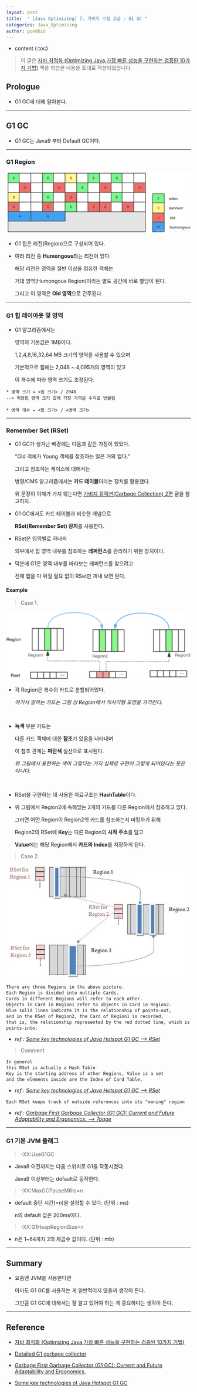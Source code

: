 ```yaml
---
layout: post
title:  " [Java Optimizing] 7. 가비지 수집 고급 : G1 GC "
categories: Java_Optimizing
author: goodGid
---
```

* content
{:toc}

> 이 글은 [자바 최적화 (Optimizing Java,가장 빠른 성능을 구현하는 검증된 10가지 기법)](https://book.naver.com/bookdb/book_detail.nhn?bid=14796595) 책을 학습한 내용을 토대로 작성되었습니다.

## Prologue

* G1 GC에 대해 알아본다.


---

## G1 GC

* G1 GC는 Java9 부터 Default GC이다.

---

### G1 Region

![](/assets/img/java_optimizing/Java-Optimizing-Advanced-Garbage-Collection-G1_1.png)

* G1 힙은 리전(Region)으로 구성되어 있다.

* 여러 리전 중 **Humongous**라는 리전이 있다.

  해당 리전은 영역을 절반 이상을 점유한 객체는 

  거대 영역(Humongous Region)이라는 별도 공간에 바로 할당이 된다.

  그리고 이 영역은 **Old 영역**으로 간주된다.

---

### G1 힙 레이아웃 및 영역

* G1 알고리즘에서는 

  영역의 기본값은 1MB이다.

  1,2,4,8,16,32,64 MB 크기의 영역을 사용할 수 있으며

  기본적으로 힙에는 2,048 ~ 4,095개의 영역이 있고

  이 개수에 따라 영역 크기도 조정된다.

```
* 영역 크기 = <힙 크기> / 2048
--> 허용된 영역 크기 값에 가장 가까운 수치로 반올림

* 영역 개수 = <힙 크기> / <영역 크기>
```

---

### Remember Set (RSet)

* G1 GC가 생겨난 배경에는 다음과 같은 가정이 있었다.

  "Old 객체가 Young 객체를 참조하는 일은 거의 없다."

  그리고 참조하는 케이스에 대해서는 
  
  병렬/CMS 알고리즘에서는 **카드 테이블**이라는 장치를 활용했다.

  위 문장이 이해가 가지 않는다면 [가비지 컬렉션(Garbage Collection) 2편]({{site.url}}/Java-Garbage-Collection-(2)/) 글을 참고하자.

* G1 GC에서도 카드 테이블과 비슷한 개념으로

  **RSet(Remember Set) 장치**를 사용한다.

* RSet은 영역별로 하나씩

  외부에서 힙 영역 내부를 참조하는 **레퍼런스**를 관리하기 위한 장치이다.

* 덕분에 G1은 영역 내부를 바라보는 레퍼런스를 찾으려고 

  전체 힙을 다 뒤질 필요 없이 RSet만 꺼내 보면 된다.


#### Example

> Case 1.

![](/assets/img/java_optimizing/Java-Optimizing-Advanced-Garbage-Collection-G1_2.png)

* 각 Region은 복수의 카드로 분할되어있다.

  *여기서 말하는 카드는 그림 상 Region에서 직사각형 모양을 가리킨다.*

<br>

* **녹색** 부분 카드는 

  다른 카드 객체에 대한 **참조**가 있음을 나타내며

  이 참조 관계는 **파란색** 실선으로 표시된다.

  *위 그림에서 표현하는 색이 그렇다는 거지 실제로 구현이 그렇게 되어있다는 뜻은 아니다.*

<br>

* RSet을 구현하는 데 사용한 자료구조는 **HashTable**이다.

* 위 그림에서 Region2에 속해있는 2개의 카드를 다른 Region에서 참조하고 있다.

  그러면 어떤 Region이 Region2의 카드를 참조하는지 마킹하기 위해 
  
  Region2의 RSet에 **Key**는 다른 Region의 **시작 주소**를 담고
  
  **Value**에는 해당 Region에서 **카드의 Index**를 저장하게 된다.

> Case 2.

![](/assets/img/java_optimizing/Java-Optimizing-Advanced-Garbage-Collection-G1_3.png)

```
There are three Regions in the above picture. 
Each Region is divided into multiple Cards. 
Cards in different Regions will refer to each other. 
Objects in Card in Region1 refer to objects in Card in Region2. 
Blue solid lines indicate It is the relationship of points-out, 
and in the RSet of Region2, the Card of Region1 is recorded, 
that is, the relationship represented by the red dotted line, which is points-into.
```

* *ref : [Some key technologies of Java Hotspot G1 GC --> RSet](https://www.programmersought.com/article/54314098742/)*

> Comment

```
In general
this RSet is actually a Hash Table 
Key is the starting address of other Regions, Value is a set
and the elements inside are the Index of Card Table.
```

* *ref : [Some key technologies of Java Hotspot G1 GC --> RSet](https://www.programmersought.com/article/54314098742/)*

```
Each RSet keeps track of outside references into its "owning" region
```

* *ref : [Garbage First Garbage Collector (G1 GC): Current and Future Adaptability and Ergonomics. --> 7page](https://www.slideshare.net/MonicaBeckwith/con5497)*



---

### G1 기본 JVM 플래그

> -XX:UseG1GC

* Java8 이전까지는 다음 스위치로 G1을 작동시켰다.

  Java9 이상부터는 default로 동작한다.

> -XX:MaxGCPauseMillis=n

* default 중단 시간(=n)을 설정할 수 있다. (단위 : ms)

  n의 default 값은 200ms이다.

> -XX:G1HeapRegionSize=n

* n은 1~64까지 2의 제곱수 값이다. (단위 : mb)

---

## Summary

* 요즘엔 JVM을 사용한다면 

  아마도 G1 GC를 사용하는 게 일반적이지 않을까 생각이 든다.

  그만큼 G1 GC에 대해서는 잘 알고 있어야 하는 게 중요하다는 생각이 든다.


---

## Reference

* [자바 최적화 (Optimizing Java,가장 빠른 성능을 구현하는 검증된 10가지 기법)](https://book.naver.com/bookdb/book_detail.nhn?bid=14796595)

* [Detailed G1 garbage collector](https://www.codetd.com/en/article/8877593)

* [Garbage First Garbage Collector (G1 GC): Current and Future Adaptability and Ergonomics.](https://www.slideshare.net/MonicaBeckwith/con5497)

* [Some key technologies of Java Hotspot G1 GC](https://www.programmersought.com/article/54314098742/)